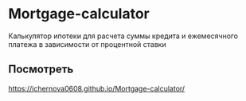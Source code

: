 # Mortgage-calculator

Калькулятор ипотеки для расчета суммы кредита и ежемесячного платежа в зависимости от процентной ставки

## Посмотреть

<https://ichernova0608.github.io/Mortgage-calculator/>
